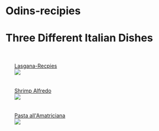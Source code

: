 # Odins-recipies
<!DOCTYPE html>
<html lang="en">
<head>
    <meta charset="UTF-8">
    <meta name="viewport" content="width=device-width, initial-scale=1.0">
    <title>Odins recipes</title>
</head>
<body>
    <h1>Three Different Italian Dishes</h1>
<br>
   <ol> <a href="../Odins-recipies/recipes/lasagna.html"> Lasgana-Recpies </a>
<br>
    <img src="./images/Lasagna.jpg">
<br><br><br>
    <a href="../Odins-recipies/recipes/shrimp-alfredo.html"> Shrimp Alfredo</a>
<br>
    <img src="./images/shrimp-alfredo.jpg">
<br><br><br>
    <a href="../Odins-recipies/recipes/Pasta.html"> Pasta all'Amatriciana</a>
<br> 
    <img src="./images/pasta.jpg">
    </ol>
</body>
</html>
